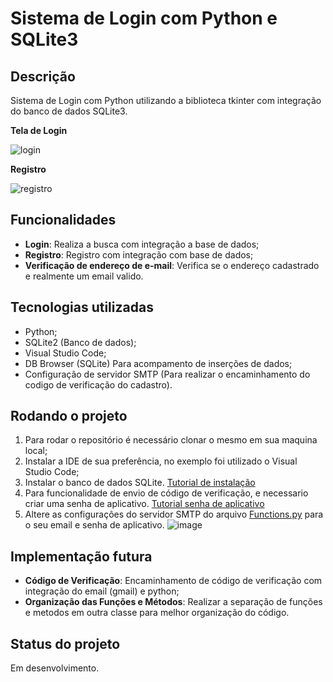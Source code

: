 <h1>Sistema de Login com Python e SQLite3</h1>

## Descrição
Sistema de Login com Python utilizando a biblioteca tkinter com integração do banco de dados SQLite3.

<b>Tela de Login</b>

![login](https://github.com/daos12/Login-com-Python-e-sqLite/assets/112141783/520b6a14-8b98-45c1-aff0-0f9b4f5a75d0)


<b>Registro</b>

![registro](https://github.com/daos12/Login-com-Python-e-sqLite/assets/112141783/3cca63bc-f4a2-4292-83d9-6442bbe168f6)


## Funcionalidades
* <b>Login</b>: Realiza a busca com integração a base de dados;
* <b>Registro</b>: Registro com integração com base de dados;
* <b>Verificação de endereço de e-mail</b>: Verifica se o endereço cadastrado e realmente um email valido.


## Tecnologias utilizadas
* Python;
* SQLite2 (Banco de dados);
* Visual Studio Code;
* DB Browser (SQLite) Para acompamento de inserções de dados;
* Configuração de servidor SMTP (Para realizar o encaminhamento do codigo de verificação do cadastro).


## Rodando o projeto
1. Para rodar o repositório é necessário clonar o mesmo em sua maquina local;
2. Instalar a IDE de sua preferência, no exemplo foi utilizado o Visual Studio Code;
3. Instalar o banco de dados SQLite. [Tutorial de instalação](https://www.alura.com.br/artigos/sqlite-da-instalacao-ate-primeira-tabela?utm_term=&utm_campaign=%5BSearch%5D+%5BPerformance%5D+-+Dynamic+Search+Ads+-+Artigos+e+Conteúdos&utm_source=adwords&utm_medium=ppc&hsa_acc=7964138385&hsa_cam=11384329873&hsa_grp=111087461203&hsa_ad=645853715422&hsa_src=g&hsa_tgt=aud-456779235754:dsa-843358956400&hsa_kw=&hsa_mt=&hsa_net=adwords&hsa_ver=3&gad_source=1&gclid=Cj0KCQjwtJKqBhCaARIsAN_yS_k4ys176y1O1yiNsuYhyfZs5gOl_RF9lLglshTTBzlxvJ5UBR3J4TgaAmM2EALw_wcB)
4. Para funcionalidade de envio de código de verificação, e necessario criar uma senha de aplicativo.  [Tutorial senha de aplicativo](https://atendimento.tecnospeed.com.br/hc/pt-br/articles/4418115119127-Como-criar-senha-de-aplicativo-para-email)
5. Altere as configurações do servidor SMTP do arquivo [Functions.py](https://github.com/daos12/Login-com-Python-e-sqLite/blob/main/Functions.py) para o seu email e senha de aplicativo.
![image](https://github.com/daos12/Login-com-Python-e-sqLite/assets/112141783/7ceff08d-fdd6-42fd-bb31-f010bce22e5d)


## Implementação futura
* <b>Código de Verificação</b>: Encaminhamento de código de verificação com integração do email (gmail) e python;
* <b>Organização das Funções e Métodos</b>: Realizar a separação de funções e metodos em outra classe para melhor organização do código.


## Status do projeto
Em desenvolvimento.
